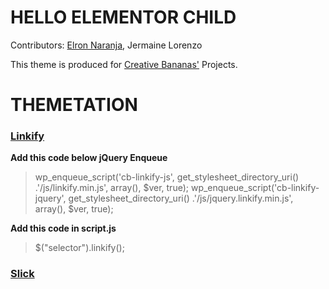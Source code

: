 # HELLO ELEMENTOR CHILD

Contributors: [Elron Naranja](https://elronnaranja.com), Jermaine Lorenzo

This theme is produced for [Creative Bananas'](https://creativebananas.com) Projects.

# THEMETATION

### [Linkify](https://www.jqueryscript.net/text/jQuery-Plugin-To-Transform-URLs-In-Text-Into-Links-linkify.html)
**Add this code below jQuery Enqueue**
> wp_enqueue_script('cb-linkify-js', get_stylesheet_directory_uri() .'/js/linkify.min.js', array(), $ver, true);
> wp_enqueue_script('cb-linkify-jquery', get_stylesheet_directory_uri() .'/js/jquery.linkify.min.js', array(), $ver, true);

**Add this code in script.js** 
> $("selector").linkify();

### [Slick](https://kenwheeler.github.io/slick/)
